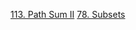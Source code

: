 [113. Path Sum II](https://github.com/Qirui0805/Personal-Blog/blob/master/%E7%AE%97%E6%B3%95/Leetcode/113.%20Path%20Sum%20II.md)
[78. Subsets]()
